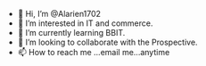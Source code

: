 - 👋 Hi, I’m @Alarien1702
- 👀 I’m interested in IT and commerce.
- 🌱 I’m currently learning BBIT.
- 💞️ I’m looking to collaborate with  the Prospective.
- 📫 How to reach me ...email me...anytime

<!---
Alarien1702/Alarien1702 is a ✨ special ✨ repository because its `README.md` (this file) appears on your GitHub profile.
You can click the Preview link to take a look at your changes.
--->
